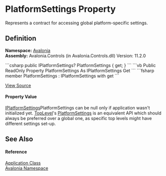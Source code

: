 # PlatformSettings Property


Represents a contract for accessing global platform-specific settings.



## Definition
**Namespace:** <a href="N_Avalonia">Avalonia</a>  
**Assembly:** Avalonia.Controls (in Avalonia.Controls.dll) Version: 11.2.0

<Tabs groupId="api-code-preview">
<TabItem value="csharp" label="C#">
```csharp
public IPlatformSettings? PlatformSettings { get; }
```
</TabItem>
<TabItem value="vb" label="VB">
```vb
Public ReadOnly Property PlatformSettings As IPlatformSettings
	Get
```
</TabItem>
<TabItem value="fsharp" label="F#">
```fsharp
member PlatformSettings : IPlatformSettings with get
```
</TabItem>
</Tabs>



<a href="https://github.com/AvaloniaUI/Avalonia/tree/master/src/Avalonia.Controls/Application.cs#L207" title="View the source code">View Source</a>



#### Property Value
<a href="T_Avalonia_Platform_IPlatformSettings">IPlatformSettings</a>PlatformSettings can be null only if application wasn't initialized yet. <a href="T_Avalonia_Controls_TopLevel">TopLevel</a>'s <a href="P_Avalonia_Controls_TopLevel_PlatformSettings">PlatformSettings</a> is an equivalent API which should always be preferred over a global one, as specific top levels might have different settings set-up.

## See Also


#### Reference
<a href="T_Avalonia_Application">Application Class</a>  
<a href="N_Avalonia">Avalonia Namespace</a>  

